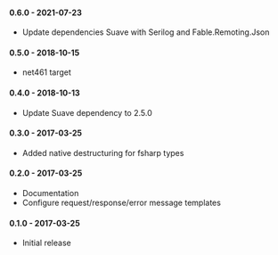 #### 0.6.0 - 2021-07-23
 - Update dependencies Suave with Serilog and Fable.Remoting.Json

#### 0.5.0 - 2018-10-15
 - net461 target

#### 0.4.0 - 2018-10-13
 - Update Suave dependency to 2.5.0

#### 0.3.0 - 2017-03-25
 - Added native destructuring for fsharp types

#### 0.2.0 - 2017-03-25
* Documentation
* Configure request/response/error message templates

#### 0.1.0 - 2017-03-25
* Initial release
